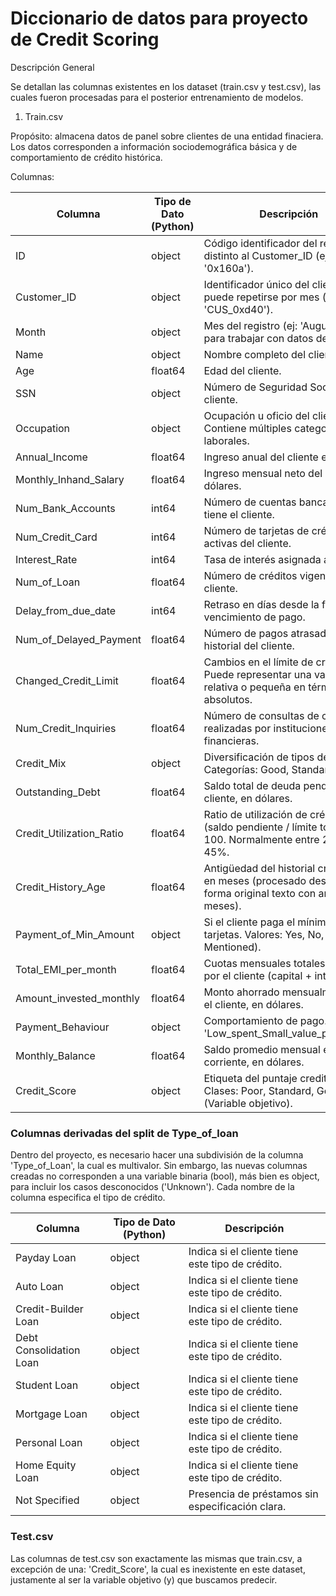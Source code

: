 # Diccionario de datos para proyecto de Credit Scoring

Descripción General

Se detallan las columnas existentes en los dataset (train.csv y test.csv), las cuales fueron procesadas para el posterior entrenamiento de modelos.

1. Train.csv

Propósito: almacena datos de panel sobre clientes de una entidad finaciera. Los datos corresponden a información sociodemográfica básica y de comportamiento de crédito histórica.

Columnas:

| Columna | Tipo de Dato (Python) | Descripción |
| --- | --- | --- |
| ID | object | Código identificador del registro, distinto al Customer_ID (ej: '0x160a'). |
| Customer_ID | object | Identificador único del cliente, que puede repetirse por mes (ej: 'CUS_0xd40'). |
| Month | object | Mes del registro (ej: 'August'). Útil para trabajar con datos de panel. |
| Name | object | Nombre completo del cliente. |
| Age | float64 | Edad del cliente. |
| SSN | object | Número de Seguridad Social del cliente. |
| Occupation | object | Ocupación u oficio del cliente. Contiene múltiples categorías laborales. |
| Annual_Income | float64 | Ingreso anual del cliente en dólares. |
| Monthly_Inhand_Salary | float64 | Ingreso mensual neto del cliente, en dólares. |
| Num_Bank_Accounts | int64 | Número de cuentas bancarias que tiene el cliente. |
| Num_Credit_Card | int64 | Número de tarjetas de crédito activas del cliente. |
| Interest_Rate | int64 | Tasa de interés asignada al cliente. |
| Num_of_Loan | float64 | Número de créditos vigentes del cliente. |
| Delay_from_due_date | int64 | Retraso en días desde la fecha de vencimiento de pago. |
| Num_of_Delayed_Payment | float64 | Número de pagos atrasados en el historial del cliente. |
| Changed_Credit_Limit | float64 | Cambios en el límite de crédito. Puede representar una variación relativa o pequeña en términos absolutos. |
| Num_Credit_Inquiries | float64 | Número de consultas de crédito realizadas por instituciones financieras. |
| Credit_Mix | object | Diversificación de tipos de crédito. Categorías: Good, Standard, Bad. |
| Outstanding_Debt | float64 | Saldo total de deuda pendiente del cliente, en dólares. |
| Credit_Utilization_Ratio | float64 | Ratio de utilización de crédito: (saldo pendiente / límite total) * 100. Normalmente entre 25% y 45%. |
| Credit_History_Age | float64 | Antigüedad del historial crediticio en meses (procesado desde su forma original texto con años y meses). |
| Payment_of_Min_Amount | object | Si el cliente paga el mínimo en sus tarjetas. Valores: Yes, No, NM (Not Mentioned). |
| Total_EMI_per_month | float64 | Cuotas mensuales totales pagadas por el cliente (capital + intereses). |
| Amount_invested_monthly | float64 | Monto ahorrado mensualmente por el cliente, en dólares. |
| Payment_Behaviour | object | Comportamiento de pago. Ej: 'Low_spent_Small_value_payments'. |
| Monthly_Balance | float64 | Saldo promedio mensual en cuenta corriente, en dólares. |
| Credit_Score | object | Etiqueta del puntaje crediticio. Clases: Poor, Standard, Good. (Variable objetivo). |

### Columnas derivadas del split de Type_of_loan

Dentro del proyecto, es necesario hacer una subdivisión de la columna 'Type_of_Loan', la cual es multivalor. Sin embargo, las nuevas columnas creadas no corresponden a una variable binaria (bool), más bien es object, para incluir los casos desconocidos ('Unknown'). Cada nombre de la columna especifica el tipo de crédito.

| Columna | Tipo de Dato (Python) | Descripción |
| --- | --- | --- |
| Payday Loan | object | Indica si el cliente tiene este tipo de crédito. |
| Auto Loan | object | Indica si el cliente tiene este tipo de crédito. |
| Credit-Builder Loan | object | Indica si el cliente tiene este tipo de crédito. |
| Debt Consolidation Loan | object | Indica si el cliente tiene este tipo de crédito. |
| Student Loan | object | Indica si el cliente tiene este tipo de crédito. |
| Mortgage Loan | object | Indica si el cliente tiene este tipo de crédito. |
| Personal Loan | object | Indica si el cliente tiene este tipo de crédito. |
| Home Equity Loan | object | Indica si el cliente tiene este tipo de crédito. |
| Not Specified | object | Presencia de préstamos sin especificación clara. |

### Test.csv

Las columnas de test.csv son exactamente las mismas que train.csv, a excepción de una: 'Credit_Score', la cual es inexistente en este dataset, justamente al ser la variable objetivo (y) que buscamos predecir.
